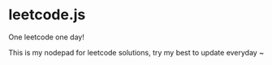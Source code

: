 # leetcode.js
One leetcode one day!

This is my nodepad for leetcode solutions, try my best to update everyday ~
